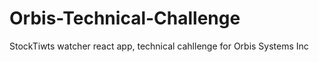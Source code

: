 # Orbis-Technical-Challenge
StockTiwts watcher react app, technical cahllenge for Orbis Systems Inc
